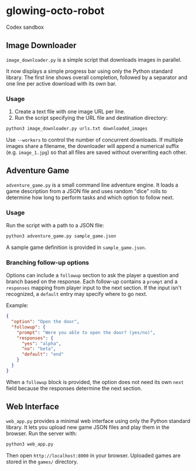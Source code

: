# glowing-octo-robot
Codex sandbox

## Image Downloader

`image_downloader.py` is a simple script that downloads images in parallel.

It now displays a simple progress bar using only the Python standard library.
The first line shows overall completion, followed by a separator and one line
per active download with its own bar.

### Usage

1. Create a text file with one image URL per line.
2. Run the script specifying the URL file and destination directory:

```bash
python3 image_downloader.py urls.txt downloaded_images
```

Use `--workers` to control the number of concurrent downloads.
If multiple images share a filename, the downloader will append a numerical
suffix (e.g. `image_1.jpg`) so that all files are saved without overwriting
each other.

## Adventure Game

`adventure_game.py` is a small command line adventure engine.
It loads a game description from a JSON file and uses random "dice"
rolls to determine how long to perform tasks and which option to
follow next.

### Usage

Run the script with a path to a JSON file:

```bash
python3 adventure_game.py sample_game.json
```

A sample game definition is provided in `sample_game.json`.

### Branching follow-up options

Options can include a `followup` section to ask the player a question and
branch based on the response. Each follow-up contains a `prompt` and a
`responses` mapping from player input to the next section. If the input
isn't recognized, a `default` entry may specify where to go next.

Example:

```json
{
  "option": "Open the door",
  "followup": {
    "prompt": "Were you able to open the door? (yes/no)",
    "responses": {
      "yes": "alpha",
      "no": "beta",
      "default": "end"
    }
  }
}
```

When a `followup` block is provided, the option does not need its own
`next` field because the responses determine the next section.

## Web Interface

`web_app.py` provides a minimal web interface using only the Python standard library.
It lets you upload new game JSON files and play them in the browser.
Run the server with:

```bash
python3 web_app.py
```

Then open `http://localhost:8000` in your browser.  Uploaded games are
stored in the `games/` directory.

